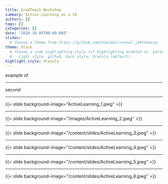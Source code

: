 ```yaml
---
title: GradTeach Workshop
summary: Active Learning as a TA
authors: []
tags: []
categories: []
date: "2020-18-05T00:00:00Z"
slides:
  # Choose a theme from https://github.com/hakimel/reveal.js#theming
theme: black
  # Choose a code highlighting style (if highlighting enabled in `params.toml`)
  #   Light style: github. Dark style: dracula (default).
highlight_style: dracula
---
```


example of

---

second

---

{{< slide background-image="ActiveLearning_1.jpeg" >}}

---

{{< slide background-image="/images/ActiveLearning_2.jpeg" >}}

---

{{< slide background-image="/content/slides/ActiveLearning_3.jpeg" >}}

---

{{< slide background-image="/content/slides/ActiveLearning_4.jpeg" >}}

---

{{< slide background-image="/content/slides/ActiveLearning_5.jpeg" >}}

---
{{< slide background-image="/content/slides/ActiveLearning_6.jpeg" >}}
